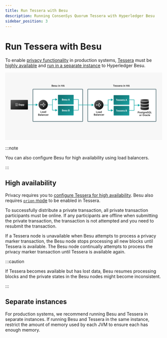 ```yaml
---
title: Run Tessera with Besu
description: Running ConsenSys Quorum Tessera with Hyperledger Besu
sidebar_position: 3
---
```


# Run Tessera with Besu

To enable [privacy functionality](../../concepts/privacy/index.md) in production systems, [Tessera](https://docs.tessera.consensys.net/) must be [highly available](#high-availability) and [run in a separate instance](#separate-instances) to Hyperledger Besu.

![Besu-Tessera-High-Availability](../../../assets/images/Besu-Tessera-High-Availability.png)

:::note

You can also configure Besu for high availability using load balancers.

:::

## High availability

Privacy requires you to [configure Tessera for high availability]. Besu also requires [`orion` mode](https://docs.tessera.consensys.net/HowTo/Configure/Orion-Mode) to be enabled in Tessera.

To successfully distribute a private transaction, all private transaction participants must be online. If any participants are offline when submitting the private transaction, the transaction is not attempted and you need to resubmit the transaction.

If a Tessera node is unavailable when Besu attempts to process a privacy marker transaction, the Besu node stops processing all new blocks until Tessera is available. The Besu node continually attempts to process the privacy marker transaction until Tessera is available again.

:::caution

If Tessera becomes available but has lost data, Besu resumes processing blocks and the private states in the Besu nodes might become inconsistent.

:::

## Separate instances

For production systems, we recommend running Besu and Tessera in separate instances. If running Besu and Tessera in the same instance, restrict the amount of memory used by each JVM to ensure each has enough memory.

<!-- links -->

[configure Tessera for high availability]: https://consensys.net/docs/goquorum//en/stable/configure-and-manage/configure/high-availability/
